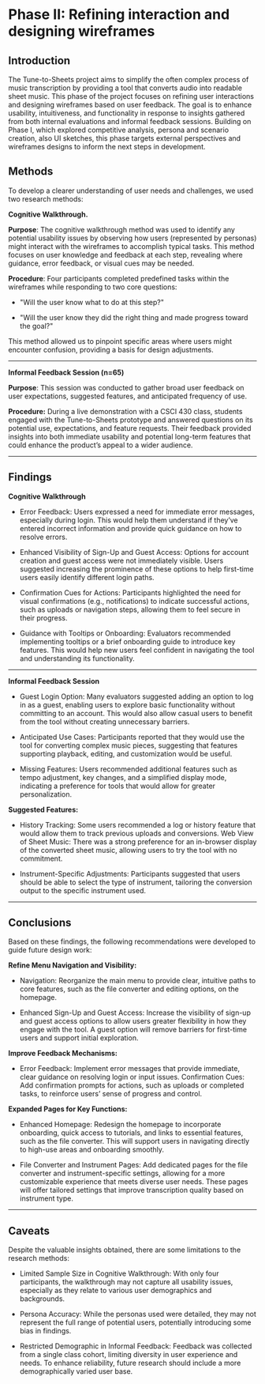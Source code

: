 # Phase II: Refining interaction and designing wireframes

## Introduction

The Tune-to-Sheets project aims to simplify the often complex process of music transcription by providing a tool that converts audio into readable sheet music. This phase of the project focuses on refining user interactions and designing wireframes based on user feedback. The goal is to enhance usability, intuitiveness, and functionality in response to insights gathered from both internal evaluations and informal feedback sessions. Building on Phase I, which explored competitive analysis, persona and scenario creation, also UI sketches, this phase targets external perspectives and wireframes designs to inform the next steps in development.


## Methods

To develop a clearer understanding of user needs and challenges, we used two research methods:

**Cognitive Walkthrough.**

**Purpose**: The cognitive walkthrough method was used to identify any potential usability issues by observing how users (represented by personas) might interact with the wireframes to accomplish typical tasks. This method focuses on user knowledge and feedback at each step, revealing where guidance, error feedback, or visual cues may be needed.

**Procedure**: Four participants completed predefined tasks within the wireframes while responding to two core questions:

 - "Will the user know what to do at this step?"

 - "Will the user know they did the right thing and made progress toward the goal?"

This method allowed us to pinpoint specific areas where users might encounter confusion, providing a basis for design adjustments.

****

**Informal Feedback Session (n=65)**

**Purpose**: This session was conducted to gather broad user feedback on user expectations, suggested features, and anticipated frequency of use.

**Procedure:** During a live demonstration with a CSCI 430 class, students engaged with the Tune-to-Sheets prototype and answered questions on its potential use, expectations, and feature requests. Their feedback provided insights into both immediate usability and potential long-term features that could enhance the product’s appeal to a wider audience.

****

## Findings

**Cognitive Walkthrough**

 - Error Feedback: Users expressed a need for immediate error messages, especially during login. This would help them understand if they’ve entered incorrect information and provide quick guidance on how to resolve errors.

 - Enhanced Visibility of Sign-Up and Guest Access: Options for account creation and guest access were not immediately visible. Users suggested increasing the prominence of these options to help first-time users easily identify different login paths.

 - Confirmation Cues for Actions: Participants highlighted the need for visual confirmations (e.g., notifications) to indicate successful actions, such as uploads or navigation steps, allowing them to feel secure in their progress.

 - Guidance with Tooltips or Onboarding: Evaluators recommended implementing tooltips or a brief onboarding guide to introduce key features. This would help new users feel confident in navigating the tool and understanding its functionality.

****


**Informal Feedback Session**

 - Guest Login Option: Many evaluators suggested adding an option to log in as a guest, enabling users to explore basic functionality without committing to an account. This would also allow casual users to benefit from the tool without creating unnecessary barriers.

 - Anticipated Use Cases: Participants reported that they would use the tool for converting complex music pieces, suggesting that features supporting playback, editing, and customization would be useful.

 - Missing Features: Users recommended additional features such as tempo adjustment, key changes, and a simplified display mode, indicating a preference for tools that would allow for greater personalization.

**Suggested Features:**

 - History Tracking: Some users recommended a log or history feature that would allow them to track previous uploads and conversions.
Web View of Sheet Music: There was a strong preference for an in-browser display of the converted sheet music, allowing users to try the tool with no commitment.

 - Instrument-Specific Adjustments: Participants suggested that users should be able to select the type of instrument, tailoring the conversion output to the specific instrument used.
****

## Conclusions

Based on these findings, the following recommendations were developed to guide future design work:

**Refine Menu Navigation and Visibility:**

 - Navigation: Reorganize the main menu to provide clear, intuitive paths to core features, such as the file converter and editing options, on the homepage.

 - Enhanced Sign-Up and Guest Access: Increase the visibility of sign-up and guest access options to allow users greater flexibility in how they engage with the tool. A guest option will remove barriers for first-time users and support initial exploration.

**Improve Feedback Mechanisms:**

 - Error Feedback: Implement error messages that provide immediate, clear guidance on resolving login or input issues.
Confirmation Cues: Add confirmation prompts for actions, such as uploads or completed tasks, to reinforce users’ sense of progress and control.

**Expanded Pages for Key Functions:**
 - Enhanced Homepage: Redesign the homepage to incorporate onboarding, quick access to tutorials, and links to essential features, such as the file converter. This will support users in navigating directly to high-use areas and onboarding smoothly.

 - File Converter and Instrument Pages: Add dedicated pages for the file converter and instrument-specific settings, allowing for a more customizable experience that meets diverse user needs. These pages will offer tailored settings that improve transcription quality based on instrument type.

****

## Caveats

Despite the valuable insights obtained, there are some limitations to the research methods:
 - Limited Sample Size in Cognitive Walkthrough: With only four participants, the walkthrough may not capture all usability issues, especially as they relate to various user demographics and backgrounds.
   
 - Persona Accuracy: While the personas used were detailed, they may not represent the full range of potential users, potentially introducing some bias in findings.
   
 - Restricted Demographic in Informal Feedback: Feedback was collected from a single class cohort, limiting diversity in user experience and needs. To enhance reliability, future research should include a more demographically varied user base.


